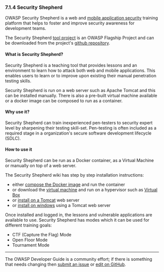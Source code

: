 ### 7.1.4 Security Shepherd

OWASP Security Shepherd is a web and [mobile application security][csmas] training platform
that helps to foster and improve security awareness for development teams.

The Security Shepherd [tool project][sec-shep] is an OWASP Flagship Project
and can be downloaded from the project's [github repository][sec-shep-repo].

#### What is Security Shepherd?

Security Shepherd is a teaching tool that provides lessons and an environment
to learn how to attack both web and mobile applications.
This enables users to learn or to improve upon existing their manual penetration testing skills.

Security Shepherd is run on a web server such as Apache Tomcat and this can be installed manually.
There is also a pre-built virtual machine available or a docker image can be composed to run as a container.

#### Why use it?

Security Shepherd can train inexperienced pen-testers to security expert level by sharpening their testing skill-set.
Pen-testing is often included as a required stage in a organization's secure software development lifecycle (SDLC).

#### How to use it

Security Shepherd can be run as a Docker container, as a Virtual Machine or manually on top of a web server.

The Security Shepherd wiki has step by step installation instructions:

* either [compose the Docker image][sec-shep-docker] and run the container
* or download the [virtual machine][sec-shep-vm] and run on a hypervisor such as [Virtual Box][vbox]
* or [install on a Tomcat][sec-shep-tomcat] web server
* or [install on windows][sec-shep-windows] using a Tomcat web server

Once installed and logged in, the lessons and vulnerable applications are available to use.
Security Shepherd has modes which it can be used for different training goals:

* CTF (Capture the Flag) Mode
* Open Floor Mode
* Tournament Mode

----

The OWASP Developer Guide is a community effort; if there is something that needs changing
then [submit an issue][issue090104] or [edit on GitHub][edit090104].

[csmas]: https://cheatsheetseries.owasp.org/cheatsheets/Mobile_Application_Security_Cheat_Sheet
[edit090104]: https://github.com/OWASP/DevGuide/blob/main/draft/09-training-education/01-vulnerable-apps/04-security-shepherd.md
[issue090104]: https://github.com/OWASP/DevGuide/issues/new?labels=content&template=request.md&title=Update:%2009-training-education/01-vulnerable-apps/04-security-shepherd
[sec-shep]: https://owasp.org/www-project-security-shepherd/
[sec-shep-docker]: https://github.com/OWASP/SecurityShepherd/wiki/Docker-Environment-Setup
[sec-shep-repo]: https://github.com/OWASP/SecurityShepherd
[sec-shep-tomcat]: https://github.com/OWASP/SecurityShepherd/wiki/Manual-Shepherd-Setup
[sec-shep-vm]: https://github.com/OWASP/SecurityShepherd/wiki/Using-the-Shepherd-VM
[sec-shep-windows]: https://github.com/OWASP/SecurityShepherd/wiki/Manual-Shepherd-Set-Up-(Windows)
[vbox]: https://www.virtualbox.org/wiki/Downloads
